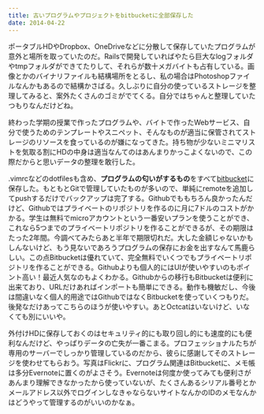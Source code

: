```yaml
---
title: 古いプログラムやプロジェクトをbitbucketに全部保存した
date: 2014-04-22
---
```


ポータブルHDやDropbox、OneDriveなどに分散して保存していたプログラムが意外と場所を取っていたのだ。Railsで開発していればやたら巨大なlogフォルダやtmpフォルダができてたりして、それらが数十メガバイトも占有している。画像とかのバイナリファイルも結構場所をとるし、私の場合はPhotoshopファイルなんかもあるので結構かさばる。久しぶりに自分の使っているストレージを整理してみると、案外たくさんのゴミがでてくる。自分ではちゃんと整理していたつもりなんだけどね。

終わった学期の授業で作ったプログラムや、バイトで作ったWebサービス、自分で使うためのテンプレートやスニペット、そんなものが適当に保管されてストレージのリソースを食っているのが嫌になってきた。持ち物が少ないミニマリストを気取る割にHDの中身は適当なんてのはあんまりかっこよくないので、この際だからと思いデータの整理を敢行した。

.vimrcなどのdotfilesも含め、**プログラムの匂いがするもの**をすべて[bitbucket](http://bitbucket.org)に保存した。もともとGitで管理していたものが多いので、単純にremoteを追加してpushするだけでバックアップは完了する。Githubでももちろん良かったんだけど、Githubではプライベートのリポジトリを作るのに月に7ドルのコストがかかる。学生は無料でmicroアカウントという一番安いプランを使うことができ、これなら5つまでのプライベートリポジトリを作ることができるが、その期限はたった2年間。今調べてみたらあと半年で期限切れだ。大した金額じゃないかもしんないけど、もう見ないであろうプログラムの保存にお金を出すなんて馬鹿らしい。この点Bitbucketは優れていて、完全無料でいくつでもプライベートリポジトリを作ることができる。Githubよりも個人的にはUIが使いやすいのもポイント高い！最近人気なのもよくわかる。Githubからの移行もBitbucketは便利に出来ており、URLだけあればインポートも簡単にできる。動作も機敏だし、今後は間違いなく個人的用途ではGithubではなくBitbucketを使っていくつもりだ。後発なだけあってこちらのほうが使いやすい。あとOctcatはいないけど、いなくても別にいいや。

外付けHDに保存しておくのはセキュリティ的にも取り回し的にも速度的にも便利なんだけど、やっぱりデータの亡失が一番こまる。プロフェッショナルたちが専用のサーバーでしっかり管理しているのだから、彼らに感謝してそのストレージを使わせてもらおう。写真はFlickrに、プログラム関連はBitbucketに、メモ帳は多分Evernoteに置くのがよさそう。Evernoteは何度か使ってみても便利さがあんまり理解できなかったから使っていないが、たくさんあるシリアル番号とかメールアドレス以外でログインしなきゃならないサイトなんかのIDのメモなんかはどうやって管理するのがいいのかなぁ。

